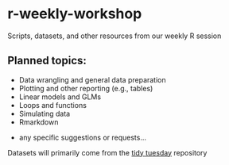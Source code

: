 # r-weekly-workshop

Scripts, datasets, and other resources from our weekly R session

## Planned topics:

- Data wrangling and general data preparation
- Plotting and other reporting (e.g., tables)
- Linear models and GLMs
- Loops and functions
- Simulating data
- Rmarkdown

+ any specific suggestions or requests...

Datasets will primarily come from the [tidy tuesday](https://github.com/rfordatascience/tidytuesday) repository
